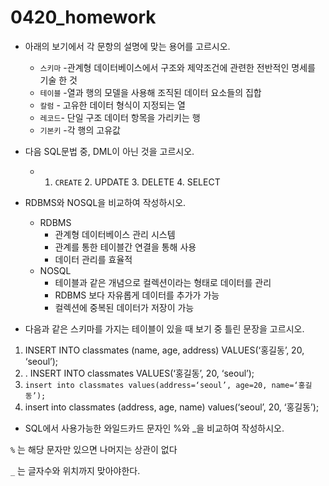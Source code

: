 # 0420_homework

- 아래의 보기에서 각 문항의 설명에 맞는 용어를 고르시오.
  - `스키마` -관계형 데이터베이스에서 구조와 제약조건에 관련한 전반적인 명세를 기술 한 것 
  - `테이블` -열과 행의 모델을 사용해 조직된 데이터 요소들의 집합
  - `칼럼` - 고유한 데이터 형식이 지정되는 열
  - `레코드`-  단일 구조 데이터 항목을 가리키는 행 
  - `기본키` -각 행의 고유값



- 다음 SQL문법 중, DML이 아닌 것을 고르시오.
  - 1. `CREATE` 2. UPDATE 3. DELETE 4. SELECT



- RDBMS와 NOSQL을 비교하여 작성하시오.
  - RDBMS
    - 관계형 데이터베이스 관리 시스템
    - 관계를 통한 테이블간 연결을 통해 사용
    - 데이터 관리를 효율적
  - NOSQL
    - 테이블과 같은 개념으로 컬렉션이라는 형태로 데이터를 관리
    - RDBMS 보다 자유롭게 데이터를 추가가 가능
    - 컬렉션에 중복된 데이터가 저장이 가능

- 다음과 같은 스키마를 가지는 테이블이 있을 때 보기 중 틀린 문장을 고르시오.

1.  INSERT INTO classmates (name, age, address) VALUES(‘홍길동’, 20, ‘seoul’); 
2. . INSERT INTO classmates VALUES(‘홍길동’, 20, ‘seoul’); 
3. `insert into classmates values(address=‘seoul’, age=20, name=‘홍길동’);`
4. insert into classmates (address, age, name) values(‘seoul’, 20, ‘홍길동’);



- SQL에서 사용가능한 와일드카드 문자인 %와 _을 비교하여 작성하시오.

`%` 는 해당 문자만 있으면 나머지는 상관이 없다

`_` 는 글자수와 위치까지 맞아야한다.